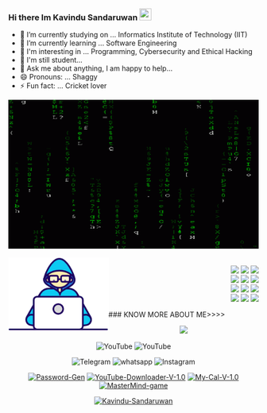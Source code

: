 ### Hi there Im Kavindu Sandaruwan <img src="https://github.com/TheDudeThatCode/TheDudeThatCode/blob/master/Assets/Hi.gif" height="24px" width="24px">
- 🔭 I’m currently studying on ... Informatics Institute of Technology (IIT) 
- 🌱 I’m currently learning ... Software Engineering
- 👯 I'm interesting in ... Programming, Cybersecurity and Ethical Hacking
- 🤔 I'm still student... 
- 💬 Ask me about anything, I am happy to help...
- 😄 Pronouns: ... Shaggy
- ⚡ Fun fact: ... Cricket lover

<p align="center">
<img src="209037.gif" width="800" height="300">
<div align="center">
</div>              

<img width="40%" align="left" src="Developer.gif">
</p>

<p align ="right">
  <br />
  <code><img width="10%"  src="https://www.vectorlogo.zone/logos/python/python-ar21.svg"></code>
  <code><img width="10%"  src="https://www.vectorlogo.zone/logos/gnu_bash/gnu_bash-official.svg"></code>
  <code><img width="10%"  src="https://www.vectorlogo.zone/logos/netlifyapp_watercss/netlifyapp_watercss-official.svg"></code>
  <br />  
  <code><img width="10%"  src="https://www.vectorlogo.zone/logos/git-scm/git-scm-ar21.svg"></code>
  <code><img width="10%"  src="https://www.vectorlogo.zone/logos/php/php-vertical.svg"></code>
  <code><img width="10%"  src="https://www.vectorlogo.zone/logos/w3_html5/w3_html5-ar21.svg"></code>
  <br />
  <code><img width="10%"  src="https://www.vectorlogo.zone/logos/mysql/mysql-ar21.svg"></code>
  <code><img width="10%"  src="https://www.vectorlogo.zone/logos/sqlite/sqlite-ar21.svg"></code>
  <code><img width="10%"  src="https://www.vectorlogo.zone/logos/firebase/firebase-ar21.svg"></code>
  <br />
  <code><img width="10%"  src="https://www.vectorlogo.zone/logos/json/json-ar21.svg"></code>
  <code><img width="10%"  src="https://www.vectorlogo.zone/logos/github/github-ar21.svg"></code>
  <code><img width="10%"  src="https://www.vectorlogo.zone/logos/gitlab/gitlab-ar21.svg"></code>
  <br>
</p>
### KNOW MORE ABOUT ME>>>>
<p align="center"><a href="https://github.com/ImKavinduSandaruwan"><img src="https://github-readme-stats.vercel.app/api?username=ImKavinduSandaruwan&show_icons=true&include_all_commits=true&theme=chartreuse-dark&cache_seconds=3200"></a>
</p>
<p align="center">
<img title="YouTube" src="https://img.shields.io/badge/ImKavindu-brightgreen?style=for-the-badge&logo=github"></a>
<img title="YouTube" src="https://img.shields.io/badge/YouTube-ImKavindu-red?style=for-the-badge&logo=Youtube"></a>
</p>

<p align="center">
<img title="Telegram" src="https://img.shields.io/badge/Telegram-black?style=for-the-badge&logo=Telegram"></a>
<img title="whatsapp" src="https://img.shields.io/badge/whatsapp-blue?style=for-the-badge&logo=whatsapp"></a>
<img title="Instagram" src="https://img.shields.io/badge/INSTAGRAM-purple?style=for-the-badge&logo=instagram"></a>
<p align="center">
<p align="center">
<a href="https://github.com/ImKavinduSandaruwan/Password-Gen"><img title="Password-Gen" src="https://github-readme-stats.vercel.app/api/pin/?username=ImKavinduSandaruwan&repo=Password-Gen&theme=radical"></a>
<a href="https://github.com/ImKavinduSandaruwan/YouTube-Downloader-V-1.0"><img title="YouTube-Downloader-V-1.0" src="https://github-readme-stats.vercel.app/api/pin/?username=ImKavinduSandaruwan&repo=YouTube-Downloader-V-1.0&theme=highcontrast"></a>
<a href="https://github.com/ImKavinduSandaruwan/My-Cal-V-1.0"><img title="My-Cal-V-1.0" src="https://github-readme-stats.vercel.app/api/pin/?username=ImKavinduSandaruwan&repo=My-Cal-V-1.0&theme=vision-friendly-dark"></a>
<a href="https://github.com/ImKavinduSandaruwan/MasterMind-game"><img title="MasterMind-game" src="https://github-readme-stats.vercel.app/api/pin/?username=ImKavinduSandaruwan&repo=MasterMind-game&theme=highcontrast"></a>
</p>

<p align="center">
<a href="https://github.com/ImKavinduSandaruwan"><img title="Kavindu-Sandaruwan" src="https://github-readme-stats.vercel.app/api/top-langs/?username=ImKavinduSandaruwan&layout=compact"></a>
</p>
